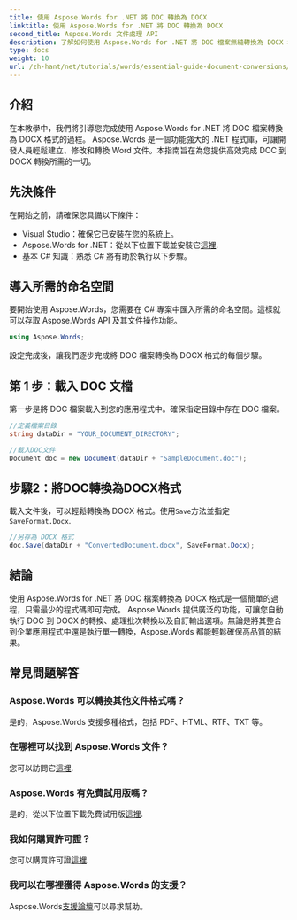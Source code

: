```yaml
---
title: 使用 Aspose.Words for .NET 將 DOC 轉換為 DOCX
linktitle: 使用 Aspose.Words for .NET 將 DOC 轉換為 DOCX
second_title: Aspose.Words 文件處理 API
description: 了解如何使用 Aspose.Words for .NET 將 DOC 檔案無縫轉換為 DOCX 格式。我們的逐步指南涵蓋先決條件、程式碼範例和進階選項。
type: docs
weight: 10
url: /zh-hant/net/tutorials/words/essential-guide-document-conversions/convert-doc-to-docx/
---
```

## 介紹

在本教學中，我們將引導您完成使用 Aspose.Words for .NET 將 DOC 檔案轉換為 DOCX 格式的過程。 Aspose.Words 是一個功能強大的 .NET 程式庫，可讓開發人員輕鬆建立、修改和轉換 Word 文件。本指南旨在為您提供高效完成 DOC 到 DOCX 轉換所需的一切。

## 先決條件

在開始之前，請確保您具備以下條件：
- Visual Studio：確保它已安裝在您的系統上。
-  Aspose.Words for .NET：從以下位置下載並安裝它[這裡](https://releases.aspose.com/words/net/).
- 基本 C# 知識：熟悉 C# 將有助於執行以下步驟。

## 導入所需的命名空間

要開始使用 Aspose.Words，您需要在 C# 專案中匯入所需的命名空間。這樣就可以存取 Aspose.Words API 及其文件操作功能。

```csharp
using Aspose.Words;
```

設定完成後，讓我們逐步完成將 DOC 檔案轉換為 DOCX 格式的每個步驟。

## 第 1 步：載入 DOC 文檔

第一步是將 DOC 檔案載入到您的應用程式中。確保指定目錄中存在 DOC 檔案。

```csharp
//定義檔案目錄
string dataDir = "YOUR_DOCUMENT_DIRECTORY";

//載入DOC文件
Document doc = new Document(dataDir + "SampleDocument.doc");
```

## 步驟2：將DOC轉換為DOCX格式

載入文件後，可以輕鬆轉換為 DOCX 格式。使用`Save`方法並指定`SaveFormat.Docx`.

```csharp
//另存為 DOCX 格式
doc.Save(dataDir + "ConvertedDocument.docx", SaveFormat.Docx);
```

## 結論

使用 Aspose.Words for .NET 將 DOC 檔案轉換為 DOCX 格式是一個簡單的過程，只需最少的程式碼即可完成。 Aspose.Words 提供廣泛的功能，可讓您自動執行 DOC 到 DOCX 的轉換、處理批次轉換以及自訂輸出選項。無論是將其整合到企業應用程式中還是執行單一轉換，Aspose.Words 都能輕鬆確保高品質的結果。

## 常見問題解答

### Aspose.Words 可以轉換其他文件格式嗎？
是的，Aspose.Words 支援多種格式，包括 PDF、HTML、RTF、TXT 等。

### 在哪裡可以找到 Aspose.Words 文件？
您可以訪問它[這裡](https://reference.aspose.com/words/net/).

### Aspose.Words 有免費試用版嗎？
是的，從以下位置下載免費試用版[這裡](https://releases.aspose.com/).

### 我如何購買許可證？
您可以購買許可證[這裡](https://purchase.conholdate.com/buy).

### 我可以在哪裡獲得 Aspose.Words 的支援？
 Aspose.Words[支援論壇](https://forum.aspose.com/c/words/8)可以尋求幫助。


